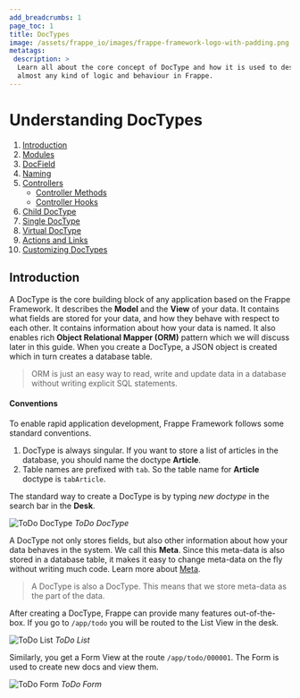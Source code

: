 ```yaml
---
add_breadcrumbs: 1
page_toc: 1
title: DocTypes
image: /assets/frappe_io/images/frappe-framework-logo-with-padding.png
metatags:
 description: >
  Learn all about the core concept of DocType and how it is used to describe
  almost any kind of logic and behaviour in Frappe.
---
```


# Understanding DocTypes

1. [Introduction](#doctype)
1. [Modules](doctypes/modules)
1. [DocField](doctypes/docfield)
1. [Naming](doctypes/naming)
1. [Controllers](doctypes/controllers)
    - [Controller Methods](doctypes/controllers#controller-methods)
    - [Controller Hooks](doctypes/controllers#controller-hooks)
1. [Child DocType](doctypes/child-doctype)
1. [Single DocType](doctypes/single-doctype)
1. [Virtual DocType](doctypes/virtual-doctype)
1. [Actions and Links](doctypes/actions-and-links)
1. [Customizing DocTypes](doctypes/customize)

## Introduction

A DocType is the core building block of any application based on the Frappe Framework.
It describes the **Model** and the **View** of your data.
It contains what fields are stored for your data, and how they behave with respect to each other.
It contains information about how your data is named.
It also enables rich **Object Relational Mapper (ORM)** pattern which we will discuss later in this guide.
When you create a DocType, a JSON object is created which in turn creates a database table.

> ORM is just an easy way to read, write and update data in a database without writing explicit SQL statements.

#### Conventions

To enable rapid application development, Frappe Framework follows some standard conventions.

1. DocType is always singular. If you want to store a list of articles in the
database, you should name the doctype **Article**.
1. Table names are prefixed with `tab`. So the table name for **Article** doctype
is `tabArticle`.


The standard way to create a DocType is by typing *new doctype* in the search bar in the **Desk**.

![ToDo DocType](/docs/assets/img/doctypes/todo-doctype.png)
*ToDo DocType*

A DocType not only stores fields, but also other information about how your data
behaves in the system. We call this **Meta**. Since this meta-data is also stored
in a database table, it makes it easy to change meta-data on the fly without writing
much code. Learn more about [Meta](#meta).

> A DocType is also a DocType. This means that we store meta-data as the part of the data.

After creating a DocType, Frappe can provide many features out-of-the-box.
If you go to `/app/todo` you will be routed to the List View in the desk.

![ToDo List](/docs/assets/img/doctypes/list-view.png)
*ToDo List*

Similarly, you get a Form View at the route `/app/todo/000001`.
The Form is used to create new docs and view them.

![ToDo Form](/docs/assets/img/doctypes/form-view.png)
*ToDo Form*
